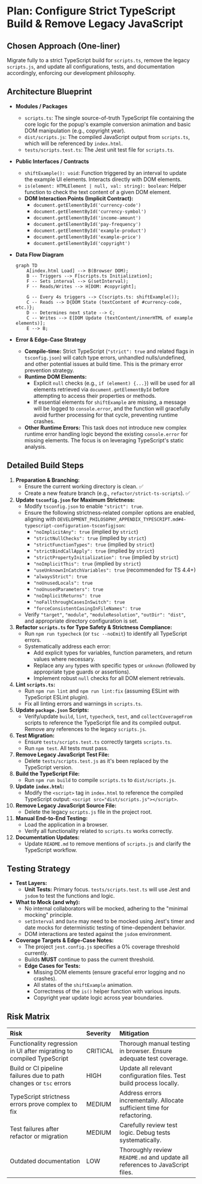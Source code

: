 # Plan: Configure Strict TypeScript Build & Remove Legacy JavaScript

## Chosen Approach (One‑liner)

Migrate fully to a strict TypeScript build for `scripts.ts`, remove the legacy `scripts.js`, and update all configurations, tests, and documentation accordingly, enforcing our development philosophy.

## Architecture Blueprint

- **Modules / Packages**

  - `scripts.ts`: The single source-of-truth TypeScript file containing the core logic for the popup's example conversion animation and basic DOM manipulation (e.g., copyright year).
  - `dist/scripts.js`: The compiled JavaScript output from `scripts.ts`, which will be referenced by `index.html`.
  - `tests/scripts.test.ts`: The Jest unit test file for `scripts.ts`.

- **Public Interfaces / Contracts**

  - `shiftExample(): void`: Function triggered by an interval to update the example UI elements. Interacts directly with DOM elements.
  - `is(element: HTMLElement | null, val: string): boolean`: Helper function to check the text content of a given DOM element.
  - **DOM Interaction Points (Implicit Contract):**
    - `document.getElementById('currency-code')`
    - `document.getElementById('currency-symbol')`
    - `document.getElementById('income-amount')`
    - `document.getElementById('pay-frequency')`
    - `document.getElementById('example-product')`
    - `document.getElementById('example-price')`
    - `document.getElementById('copyright')`

- **Data Flow Diagram**

  ```mermaid
  graph TD
      A[index.html Load] --> B(Browser DOM);
      B -- Triggers --> F[scripts.ts Initialization];
      F -- Sets interval --> G(setInterval);
      F -- Reads/Writes --> H[DOM: #copyright];

      G -- Every 4s triggers --> C(scripts.ts: shiftExample());
      C -- Reads --> D{DOM State (textContent of #currency-code, etc.)};
      D -- Determines next state --> C;
      C -- Writes --> E[DOM Update (textContent/innerHTML of example elements)];
      E --> B;
  ```

- **Error & Edge‑Case Strategy**
  - **Compile-time:** Strict TypeScript (`"strict": true` and related flags in `tsconfig.json`) will catch type errors, unhandled nulls/undefined, and other potential issues at build time. This is the primary error prevention strategy.
  - **Runtime DOM Elements:**
    - Explicit `null` checks (e.g., `if (element) {...}`) will be used for all elements retrieved via `document.getElementById` before attempting to access their properties or methods.
    - If essential elements for `shiftExample` are missing, a message will be logged to `console.error`, and the function will gracefully avoid further processing for that cycle, preventing runtime crashes.
  - **Other Runtime Errors:** This task does not introduce new complex runtime error handling logic beyond the existing `console.error` for missing elements. The focus is on leveraging TypeScript's static analysis.

## Detailed Build Steps

1. **Preparation & Branching:**
   - Ensure the current working directory is clean. ✅
   - Create a new feature branch (e.g., `refactor/strict-ts-scripts`). ✅
2. **Update `tsconfig.json` for Maximum Strictness:**
   - Modify `tsconfig.json` to enable `"strict": true`.
   - Ensure the following strictness-related compiler options are enabled, aligning with `DEVELOPMENT_PHILOSOPHY_APPENDIX_TYPESCRIPT.md#4-typescript-configuration-tsconfigjson`:
     - `"noImplicitAny": true` (implied by `strict`)
     - `"strictNullChecks": true` (implied by `strict`)
     - `"strictFunctionTypes": true` (implied by `strict`)
     - `"strictBindCallApply": true` (implied by `strict`)
     - `"strictPropertyInitialization": true` (implied by `strict`)
     - `"noImplicitThis": true` (implied by `strict`)
     - `"useUnknownInCatchVariables": true` (recommended for TS 4.4+)
     - `"alwaysStrict": true`
     - `"noUnusedLocals": true`
     - `"noUnusedParameters": true`
     - `"noImplicitReturns": true`
     - `"noFallthroughCasesInSwitch": true`
     - `"forceConsistentCasingInFileNames": true`
   - Verify `"target"`, `"module"`, `"moduleResolution"`, `"outDir": "dist"`, and appropriate directory configuration is set.
3. **Refactor `scripts.ts` for Type Safety & Strictness Compliance:**
   - Run `npm run typecheck` (or `tsc --noEmit`) to identify all TypeScript errors.
   - Systematically address each error:
     - Add explicit types for variables, function parameters, and return values where necessary.
     - Replace any `any` types with specific types or `unknown` (followed by appropriate type guards or assertions).
     - Implement robust `null` checks for all DOM element retrievals.
4. **Lint `scripts.ts`:**
   - Run `npm run lint` and `npm run lint:fix` (assuming ESLint with TypeScript ESLint plugin).
   - Fix all linting errors and warnings in `scripts.ts`.
5. **Update `package.json` Scripts:**
   - Verify/update `build`, `lint`, `typecheck`, `test`, and `collectCoverageFrom` scripts to reference the TypeScript file and its compiled output. Remove any references to the legacy `scripts.js`.
6. **Test Migration:**
   - Ensure `tests/scripts.test.ts` correctly targets `scripts.ts`.
   - Run `npm test`. All tests must pass.
7. **Remove Legacy JavaScript Test File:**
   - Delete `tests/scripts.test.js` as it's been replaced by the TypeScript version.
8. **Build the TypeScript File:**
   - Run `npm run build` to compile `scripts.ts` to `dist/scripts.js`.
9. **Update `index.html`:**
   - Modify the `<script>` tag in `index.html` to reference the compiled TypeScript output: `<script src="dist/scripts.js"></script>`.
10. **Remove Legacy JavaScript Source File:**
    - Delete the legacy `scripts.js` file in the project root.
11. **Manual End-to-End Testing:**
    - Load the application in a browser.
    - Verify all functionality related to `scripts.ts` works correctly.
12. **Documentation Updates:**
    - Update `README.md` to remove mentions of `scripts.js` and clarify the TypeScript workflow.

## Testing Strategy

- **Test Layers:**
  - **Unit Tests:** Primary focus. `tests/scripts.test.ts` will use Jest and `jsdom` to test the functions and logic.
- **What to Mock (and why):**
  - No internal collaborators will be mocked, adhering to the "minimal mocking" principle.
  - `setInterval` and `Date` may need to be mocked using Jest's timer and date mocks for deterministic testing of time-dependent behavior.
  - DOM interactions are tested against the `jsdom` environment.
- **Coverage Targets & Edge‑Case Notes:**
  - The project `jest.config.js` specifies a 0% coverage threshold currently.
  - Builds **MUST** continue to pass the current threshold.
  - **Edge Cases for Tests:**
    - Missing DOM elements (ensure graceful error logging and no crashes).
    - All states of the `shiftExample` animation.
    - Correctness of the `is()` helper function with various inputs.
    - Copyright year update logic across year boundaries.

## Risk Matrix

| Risk                                                                  | Severity | Mitigation                                                                   |
| :-------------------------------------------------------------------- | :------- | :--------------------------------------------------------------------------- |
| Functionality regression in UI after migrating to compiled TypeScript | CRITICAL | Thorough manual testing in browser. Ensure adequate test coverage.           |
| Build or CI pipeline failures due to path changes or `tsc` errors     | HIGH     | Update all relevant configuration files. Test build process locally.         |
| TypeScript strictness errors prove complex to fix                     | MEDIUM   | Address errors incrementally. Allocate sufficient time for refactoring.      |
| Test failures after refactor or migration                             | MEDIUM   | Carefully review test logic. Debug tests systematically.                     |
| Outdated documentation                                                | LOW      | Thoroughly review `README.md` and update all references to JavaScript files. |
